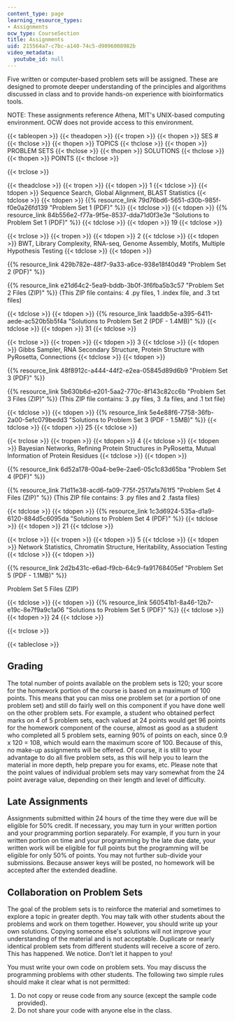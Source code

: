```yaml
---
content_type: page
learning_resource_types:
- Assignments
ocw_type: CourseSection
title: Assignments
uid: 215564a7-c7bc-a140-74c5-d9096008982b
video_metadata:
  youtube_id: null
---
```


Five written or computer-based problem sets will be assigned. These are designed to promote deeper understanding of the principles and algorithms discussed in class and to provide hands-on experience with bioinformatics tools.

NOTE: These assignments reference Athena, MIT's UNIX-based computing environment. OCW does not provide access to this environment.

{{< tableopen >}}
{{< theadopen >}}
{{< tropen >}}
{{< thopen >}}
SES #
{{< thclose >}}
{{< thopen >}}
TOPICS
{{< thclose >}}
{{< thopen >}}
PROBLEM SETS
{{< thclose >}}
{{< thopen >}}
SOLUTIONS
{{< thclose >}}
{{< thopen >}}
POINTS
{{< thclose >}}

{{< trclose >}}

{{< theadclose >}}
{{< tropen >}}
{{< tdopen >}}
1
{{< tdclose >}}
{{< tdopen >}}
Sequence Search, Global Alignment, BLAST Statistics
{{< tdclose >}}
{{< tdopen >}}
{{% resource_link 79d76bd6-5651-d30b-985f-f0e0a26fd139 "Problem Set 1 (PDF)" %}}
{{< tdclose >}}
{{< tdopen >}}
{{% resource_link 84b556e2-f77a-9f5e-8537-dda71d0f3e3e "Solutions to Problem Set 1 (PDF)" %}}
{{< tdclose >}}
{{< tdopen >}}
19
{{< tdclose >}}

{{< trclose >}}
{{< tropen >}}
{{< tdopen >}}
2
{{< tdclose >}}
{{< tdopen >}}
BWT, Library Complexity, RNA-seq, Genome Assembly, Motifs, Multiple Hypothesis Testing
{{< tdclose >}}
{{< tdopen >}}


{{% resource_link 429b782e-48f7-9a33-a6ce-938e18f40d49 "Problem Set 2 (PDF)" %}}

{{% resource_link e21d64c2-5ea9-bddb-3b0f-3f6fba5b3c57 "Problem Set 2 Files (ZIP)" %}} (This ZIP file contains: 4 .py files, 1 .index file, and .3 txt files)


{{< tdclose >}}
{{< tdopen >}}
{{% resource_link 1aaddb5e-a395-6411-aede-ac520b5b5f4a "Solutions to Problem Set 2 (PDF - 1.4MB)" %}}
{{< tdclose >}}
{{< tdopen >}}
31
{{< tdclose >}}

{{< trclose >}}
{{< tropen >}}
{{< tdopen >}}
3
{{< tdclose >}}
{{< tdopen >}}
Gibbs Sampler, RNA Secondary Structure, Protein Structure with PyRosetta, Connections
{{< tdclose >}}
{{< tdopen >}}


{{% resource_link 48f8912c-a444-44f2-e2ea-05845d89d6b9 "Problem Set 3 (PDF)" %}}

{{% resource_link 5b630b6d-e201-5aa2-770c-8f143c82cc6b "Problem Set 3 Files (ZIP)" %}} (This ZIP file contains: 3 .py files, 3 .fa files, and .1 txt file)


{{< tdclose >}}
{{< tdopen >}}
{{% resource_link 5e4e88f6-7758-36fb-2a00-5efc079bedd3 "Solutions to Problem Set 3 (PDF - 1.5MB)" %}}
{{< tdclose >}}
{{< tdopen >}}
25
{{< tdclose >}}

{{< trclose >}}
{{< tropen >}}
{{< tdopen >}}
4
{{< tdclose >}}
{{< tdopen >}}
Bayesian Networks, Refining Protein Structures in PyRosetta, Mutual Information of Protein Residues
{{< tdclose >}}
{{< tdopen >}}


{{% resource_link 6d52a178-00a4-be9e-2ae6-05c1c83d65ba "Problem Set 4 (PDF)" %}}

{{% resource_link 71d11e38-acd6-fa09-775f-2517afa761f5 "Problem Set 4 Files (ZIP)" %}} (This ZIP file contains: 3 .py files and 2 .fasta files)


{{< tdclose >}}
{{< tdopen >}}
{{% resource_link 1c3d6924-535a-d1a9-6120-884d5c6095da "Solutions to Problem Set 4 (PDF)" %}}
{{< tdclose >}}
{{< tdopen >}}
21
{{< tdclose >}}

{{< trclose >}}
{{< tropen >}}
{{< tdopen >}}
5
{{< tdclose >}}
{{< tdopen >}}
Network Statistics, Chromatin Structure, Heritability, Association Testing
{{< tdclose >}}
{{< tdopen >}}


{{% resource_link 2d2b431c-e6ad-f9cb-64c9-fa91768405ef "Problem Set 5 (PDF - 1.1MB)" %}}

Problem Set 5 Files (ZIP)


{{< tdclose >}}
{{< tdopen >}}
{{% resource_link 560541b1-8a46-12b7-e19c-8e7f9a9c1a06 "Solutions to Problem Set 5 (PDF)" %}}
{{< tdclose >}}
{{< tdopen >}}
24
{{< tdclose >}}

{{< trclose >}}

{{< tableclose >}}

Grading
-------

The total number of points available on the problem sets is 120; your score for the homework portion of the course is based on a maximum of 100 points. This means that you can miss one problem set (or a portion of one problem set) and still do fairly well on this component if you have done well on the other problem sets. For example, a student who obtained perfect marks on 4 of 5 problem sets, each valued at 24 points would get 96 points for the homework component of the course, almost as good as a student who completed all 5 problem sets, earning 90% of points on each, since 0.9 x 120 = 108, which would earn the maximum score of 100. Because of this, no make-up assignments will be offered. Of course, it is still to your advantage to do all five problem sets, as this will help you to learn the material in more depth, help prepare you for exams, etc. Please note that the point values of individual problem sets may vary somewhat from the 24 point average value, depending on their length and level of difficulty.

Late Assignments
----------------

Assignments submitted within 24 hours of the time they were due will be eligible for 50% credit. If necessary, you may turn in your written portion and your programming portion separately. For example, if you turn in your written portion on time and your programming by the late due date, your written work will be eligible for full points but the programming will be eligible for only 50% of points. You may not further sub-divide your submissions. Because answer keys will be posted, no homework will be accepted after the extended deadline.

Collaboration on Problem Sets
-----------------------------

The goal of the problem sets is to reinforce the material and sometimes to explore a topic in greater depth. You may talk with other students about the problems and work on them together. However, you should write up your own solutions. Copying someone else's solutions will not improve your understanding of the material and is not acceptable. Duplicate or nearly identical problem sets from different students will receive a score of zero. This has happened. We notice. Don’t let it happen to you!

You must write your own code on problem sets. You may discuss the programming problems with other students. The following two simple rules should make it clear what is not permitted:

1.  Do not copy or reuse code from any source (except the sample code provided).
2.  Do not share your code with anyone else in the class.